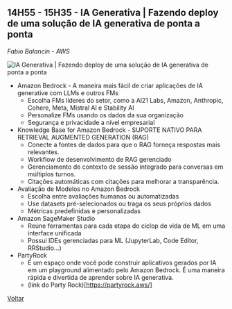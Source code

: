 ## 14H55 - 15H35 - IA Generativa | Fazendo deploy de uma solução de IA generativa de ponta a ponta

_Fabio Balancin - AWS_

![IA Generativa | Fazendo deploy de uma solução de IA generativa de ponta a ponta](./pictures/deployia.jpg)

* Amazon Bedrock - A maneira mais fácil de criar aplicações de IA generative com LLMs e outros FMs
    * Escolha FMs líderes do setor, como a Al21 Labs, Amazon, Anthropic, Cohere, Meta, Mistral Al e Stability AI
    * Personalize FMs usando os dados da sua organização
    * Segurança e privacidade a nível empresarial
* Knowledge Base for Amazon Bedrock - SUPORTE NATIVO PARA RETRIEVAL AUGMENTED GENERATION (RAG)
    * Conecte a fontes de dados para que o RAG forneça respostas mais relevantes.
    * Workflow de desenvolvimento de RAG gerenciado
    * Gerenciamento de contexto de sessão integrado para conversas em múltiplos turnos.
    * Citações automáticas com citações para melhorar a transparência.
* Avaliação de Modelos no Amazon Bedrock
    * Escolha entre avaliações humanas ou automatizadas
    * Use datasets pré-selecionados ou traga os seus próprios dados
    * Métricas predefinidas e personalizadas
* Amazon SageMaker Studio
    * Reúne ferramentas para cada etapa do ciclop de vida de ML em uma interface unificada
    * Possui IDEs gerenciadas para ML (JupyterLab, Code Editor, RRStudio...)
* PartyRock 
    * É um espaço onde você pode construir aplicativos gerados por IA em um playground alimentado pelo Amazon Bedrock. É uma maneira rápida e divertida de aprender sobre IA generativa.
    * (link do Party Rock)[https://partyrock.aws/]   

[Voltar](/aws-cloud-experience-2024)